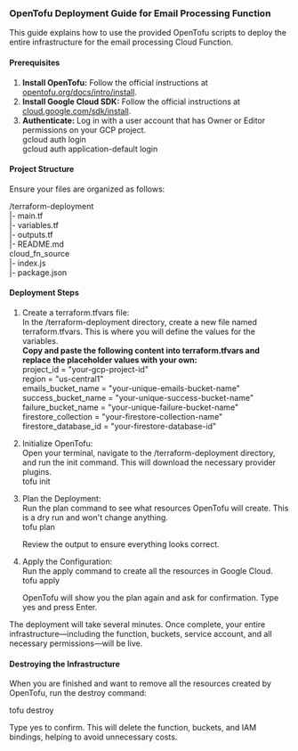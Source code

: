 ### **OpenTofu Deployment Guide for Email Processing Function**

This guide explains how to use the provided OpenTofu scripts to deploy the entire infrastructure for the email processing Cloud Function.

#### **Prerequisites**

1. **Install OpenTofu:** Follow the official instructions at [opentofu.org/docs/intro/install](https://opentofu.org/docs/intro/install/).  
2. **Install Google Cloud SDK:** Follow the official instructions at [cloud.google.com/sdk/install](https://cloud.google.com/sdk/install).  
3. **Authenticate:** Log in with a user account that has Owner or Editor permissions on your GCP project.  
   gcloud auth login  
   gcloud auth application-default login

#### **Project Structure**

Ensure your files are organized as follows:

/terraform-deployment  
  |- main.tf  
  |- variables.tf  
  |- outputs.tf  
  |- README.md  
  cloud_fn_source  
    |- index.js  
    |- package.json

#### **Deployment Steps**

1. Create a terraform.tfvars file:  
   In the /terraform-deployment directory, create a new file named terraform.tfvars. This is where you will define the values for the variables.  
   **Copy and paste the following content into terraform.tfvars and replace the placeholder values with your own:**  
   project\_id            \= "your-gcp-project-id"  
   region                \= "us-central1"  
   emails\_bucket\_name    \= "your-unique-emails-bucket-name"  
   success\_bucket\_name   \= "your-unique-success-bucket-name"  
   failure\_bucket\_name   \= "your-unique-failure-bucket-name"  
   firestore\_collection  \= "your-firestore-collection-name"  
   firestore\_database\_id \= "your-firestore-database-id"

2. Initialize OpenTofu:  
   Open your terminal, navigate to the /terraform-deployment directory, and run the init command. This will download the necessary provider plugins.  
   tofu init

3. Plan the Deployment:  
   Run the plan command to see what resources OpenTofu will create. This is a dry run and won't change anything.  
   tofu plan

   Review the output to ensure everything looks correct.  
4. Apply the Configuration:  
   Run the apply command to create all the resources in Google Cloud.  
   tofu apply

   OpenTofu will show you the plan again and ask for confirmation. Type yes and press Enter.

The deployment will take several minutes. Once complete, your entire infrastructure—including the function, buckets, service account, and all necessary permissions—will be live.

#### **Destroying the Infrastructure**

When you are finished and want to remove all the resources created by OpenTofu, run the destroy command:

tofu destroy

Type yes to confirm. This will delete the function, buckets, and IAM bindings, helping to avoid unnecessary costs.
